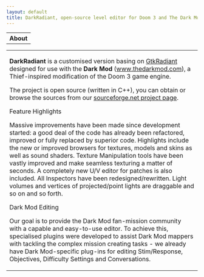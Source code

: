 ```yaml
---
layout: default
title: DarkRadiant, open-source level editor for Doom 3 and The Dark Mod
---
```

<table cellspacing="0" cellpadding="0" class="header">
	<tr>
		<th>About</th>
	</tr>
</table>
<table cellspacing="0" cellpadding="0" class="content">
	<tr>
		<td colspan="2"><p><strong>DarkRadiant</strong> is a customised version basing on <a href="http://www.qeradiant.com/" target="_blank">GtkRadiant</a> designed  for use with the <strong>Dark Mod</strong> (<a href="http://www.thedarkmod.com" target="_blank">www.thedarkmod.com</a>), a  Thief-inspired modification of the Doom 3 game engine.</p>
		  <p>The project is open source (written in C++), you can obtain or browse the sources from our <a href="http://sourceforge.net/projects/darkradiant/" target="_parent">sourceforge.net project page</a>.</p>
		  <p class="subheadline">Feature Highlights </p>
		  <p>Massive improvements have been made since development started: a good deal of the code has already been refactored, improved or fully replaced by superior code. Highlights include the new or improved browsers for textures, models and skins as well as sound shaders. Texture Manipulation tools have been vastly improved and make seamless texturing a matter of seconds. A completely new U/V editor for patches is also included. All Inspectors have been redesigned/rewritten. Light volumes and vertices of projected/point lights are draggable and so on and so forth.</p>
		  <p class="subheadline">Dark Mod Editing</p>
		  <p>Our goal is to provide the Dark Mod fan-mission community with a capable and easy-to-use editor. To achieve this, specialised plugins were developed to assist Dark Mod mappers with tackling the complex mission creating tasks - we already have Dark Mod-specific plug-ins for editing Stim/Response, Objectives, Difficulty Settings and Conversations.</p>
	  </td>
  </tr>
</table>

